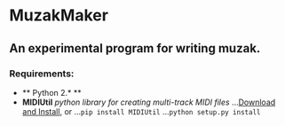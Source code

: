 # MuzakMaker

## An experimental program for writing muzak.


### Requirements:
* ** Python 2.* **
* **MIDIUtil** *python library for creating multi-track MIDI files* 
...[Download and Install](https://pypi.python.org/pypi/MIDIUtil), or
...```pip install MIDIUtil```
...```python setup.py install```
 

